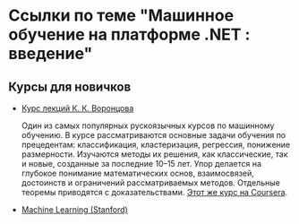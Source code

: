 # Ссылки по теме "Машинное обучение на платформе .NET : введение"

## Курсы для новичков
* [Курс лекций К. К. Воронцова](https://yandexdataschool.ru/edu-process/courses)

   Один из самых популярных рускоязычных курсов по машинному обучению. В курсе рассматриваются основные задачи обучения по прецедентам: классификация, кластеризация, регрессия, понижение размерности. Изучаются методы их решения, как классические, так и новые, созданные за последние 10–15 лет. Упор делается на глубокое понимание математических основ, взаимосвязей, достоинств и ограничений рассматриваемых методов. Отдельные теоремы приводятся с доказательствами. 
   [Этот же курс на Coursera](https://www.coursera.org/learn/introduction-machine-learning).
   
* [Machine Learning (Stanford)](https://www.coursera.org/course/ml)

       
